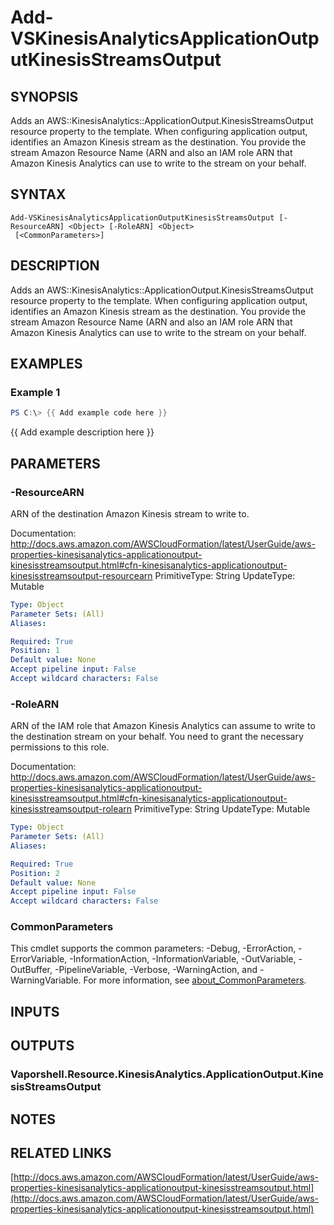 # Add-VSKinesisAnalyticsApplicationOutputKinesisStreamsOutput

## SYNOPSIS
Adds an AWS::KinesisAnalytics::ApplicationOutput.KinesisStreamsOutput resource property to the template.
When configuring application output, identifies an Amazon Kinesis stream as the destination.
You provide the stream Amazon Resource Name (ARN and also an IAM role ARN that Amazon Kinesis Analytics can use to write to the stream on your behalf.

## SYNTAX

```
Add-VSKinesisAnalyticsApplicationOutputKinesisStreamsOutput [-ResourceARN] <Object> [-RoleARN] <Object>
 [<CommonParameters>]
```

## DESCRIPTION
Adds an AWS::KinesisAnalytics::ApplicationOutput.KinesisStreamsOutput resource property to the template.
When configuring application output, identifies an Amazon Kinesis stream as the destination.
You provide the stream Amazon Resource Name (ARN and also an IAM role ARN that Amazon Kinesis Analytics can use to write to the stream on your behalf.

## EXAMPLES

### Example 1
```powershell
PS C:\> {{ Add example code here }}
```

{{ Add example description here }}

## PARAMETERS

### -ResourceARN
ARN of the destination Amazon Kinesis stream to write to.

Documentation: http://docs.aws.amazon.com/AWSCloudFormation/latest/UserGuide/aws-properties-kinesisanalytics-applicationoutput-kinesisstreamsoutput.html#cfn-kinesisanalytics-applicationoutput-kinesisstreamsoutput-resourcearn
PrimitiveType: String
UpdateType: Mutable

```yaml
Type: Object
Parameter Sets: (All)
Aliases:

Required: True
Position: 1
Default value: None
Accept pipeline input: False
Accept wildcard characters: False
```

### -RoleARN
ARN of the IAM role that Amazon Kinesis Analytics can assume to write to the destination stream on your behalf.
You need to grant the necessary permissions to this role.

Documentation: http://docs.aws.amazon.com/AWSCloudFormation/latest/UserGuide/aws-properties-kinesisanalytics-applicationoutput-kinesisstreamsoutput.html#cfn-kinesisanalytics-applicationoutput-kinesisstreamsoutput-rolearn
PrimitiveType: String
UpdateType: Mutable

```yaml
Type: Object
Parameter Sets: (All)
Aliases:

Required: True
Position: 2
Default value: None
Accept pipeline input: False
Accept wildcard characters: False
```

### CommonParameters
This cmdlet supports the common parameters: -Debug, -ErrorAction, -ErrorVariable, -InformationAction, -InformationVariable, -OutVariable, -OutBuffer, -PipelineVariable, -Verbose, -WarningAction, and -WarningVariable. For more information, see [about_CommonParameters](http://go.microsoft.com/fwlink/?LinkID=113216).

## INPUTS

## OUTPUTS

### Vaporshell.Resource.KinesisAnalytics.ApplicationOutput.KinesisStreamsOutput
## NOTES

## RELATED LINKS

[http://docs.aws.amazon.com/AWSCloudFormation/latest/UserGuide/aws-properties-kinesisanalytics-applicationoutput-kinesisstreamsoutput.html](http://docs.aws.amazon.com/AWSCloudFormation/latest/UserGuide/aws-properties-kinesisanalytics-applicationoutput-kinesisstreamsoutput.html)

